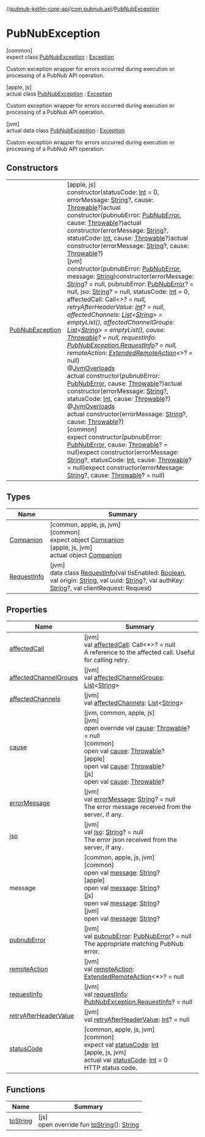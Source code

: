 //[pubnub-kotlin-core-api](../../../index.md)/[com.pubnub.api](../index.md)/[PubNubException](index.md)

# PubNubException

[common]\
expect class [PubNubException](index.md) : [Exception](https://kotlinlang.org/api/core/kotlin-stdlib/kotlin/-exception/index.html)

Custom exception wrapper for errors occurred during execution or processing of a PubNub API operation.

[apple, js]\
actual class [PubNubException](index.md) : [Exception](https://kotlinlang.org/api/core/kotlin-stdlib/kotlin/-exception/index.html)

Custom exception wrapper for errors occurred during execution or processing of a PubNub API operation.

[jvm]\
actual data class [PubNubException](index.md) : [Exception](https://docs.oracle.com/javase/8/docs/api/java/lang/Exception.html)

Custom exception wrapper for errors occurred during execution or processing of a PubNub API operation.

## Constructors

| | |
|---|---|
| [PubNubException](-pub-nub-exception.md) | [apple, js]<br>constructor(statusCode: [Int](https://kotlinlang.org/api/core/kotlin-stdlib/kotlin/-int/index.html) = 0, errorMessage: [String](https://kotlinlang.org/api/core/kotlin-stdlib/kotlin/-string/index.html)?, cause: [Throwable](https://kotlinlang.org/api/core/kotlin-stdlib/kotlin/-throwable/index.html)?)actual constructor(pubnubError: [PubNubError](../-pub-nub-error/index.md), cause: [Throwable](https://kotlinlang.org/api/core/kotlin-stdlib/kotlin/-throwable/index.html)?)actual constructor(errorMessage: [String](https://kotlinlang.org/api/core/kotlin-stdlib/kotlin/-string/index.html)?, statusCode: [Int](https://kotlinlang.org/api/core/kotlin-stdlib/kotlin/-int/index.html), cause: [Throwable](https://kotlinlang.org/api/core/kotlin-stdlib/kotlin/-throwable/index.html)?)actual constructor(errorMessage: [String](https://kotlinlang.org/api/core/kotlin-stdlib/kotlin/-string/index.html)?, cause: [Throwable](https://kotlinlang.org/api/core/kotlin-stdlib/kotlin/-throwable/index.html)?)<br>[jvm]<br>constructor(pubnubError: [PubNubError](../../../../../pubnub-kotlin/pubnub-kotlin-core-api/pubnub-kotlin-core-api/com.pubnub.api/-pub-nub-error/index.md), message: [String](https://kotlinlang.org/api/core/kotlin-stdlib/kotlin/-string/index.html))constructor(errorMessage: [String](https://kotlinlang.org/api/core/kotlin-stdlib/kotlin/-string/index.html)? = null, pubnubError: [PubNubError](../../../../../pubnub-kotlin/pubnub-kotlin-core-api/pubnub-kotlin-core-api/com.pubnub.api/-pub-nub-error/index.md)? = null, jso: [String](https://kotlinlang.org/api/core/kotlin-stdlib/kotlin/-string/index.html)? = null, statusCode: [Int](https://kotlinlang.org/api/core/kotlin-stdlib/kotlin/-int/index.html) = 0, affectedCall: Call&lt;*&gt;? = null, retryAfterHeaderValue: [Int](https://kotlinlang.org/api/core/kotlin-stdlib/kotlin/-int/index.html)? = null, affectedChannels: [List](https://kotlinlang.org/api/core/kotlin-stdlib/kotlin.collections/-list/index.html)&lt;[String](https://kotlinlang.org/api/core/kotlin-stdlib/kotlin/-string/index.html)&gt; = emptyList(), affectedChannelGroups: [List](https://kotlinlang.org/api/core/kotlin-stdlib/kotlin.collections/-list/index.html)&lt;[String](https://kotlinlang.org/api/core/kotlin-stdlib/kotlin/-string/index.html)&gt; = emptyList(), cause: [Throwable](https://kotlinlang.org/api/core/kotlin-stdlib/kotlin/-throwable/index.html)? = null, requestInfo: [PubNubException.RequestInfo](-request-info/index.md)? = null, remoteAction: [ExtendedRemoteAction](../../../../../pubnub-kotlin/pubnub-kotlin-core-api/pubnub-kotlin-core-api/com.pubnub.api.endpoints.remoteaction/-extended-remote-action/index.md)&lt;*&gt;? = null)<br>@[JvmOverloads](https://kotlinlang.org/api/core/kotlin-stdlib/kotlin.jvm/-jvm-overloads/index.html)<br>actual constructor(pubnubError: [PubNubError](../../../../../pubnub-kotlin/pubnub-kotlin-core-api/pubnub-kotlin-core-api/com.pubnub.api/-pub-nub-error/index.md), cause: [Throwable](https://kotlinlang.org/api/core/kotlin-stdlib/kotlin/-throwable/index.html)?)actual constructor(errorMessage: [String](https://kotlinlang.org/api/core/kotlin-stdlib/kotlin/-string/index.html)?, statusCode: [Int](https://kotlinlang.org/api/core/kotlin-stdlib/kotlin/-int/index.html), cause: [Throwable](https://kotlinlang.org/api/core/kotlin-stdlib/kotlin/-throwable/index.html)?)<br>@[JvmOverloads](https://kotlinlang.org/api/core/kotlin-stdlib/kotlin.jvm/-jvm-overloads/index.html)<br>actual constructor(errorMessage: [String](https://kotlinlang.org/api/core/kotlin-stdlib/kotlin/-string/index.html)?, cause: [Throwable](https://kotlinlang.org/api/core/kotlin-stdlib/kotlin/-throwable/index.html)?)<br>[common]<br>expect constructor(pubnubError: [PubNubError](../-pub-nub-error/index.md), cause: [Throwable](https://kotlinlang.org/api/core/kotlin-stdlib/kotlin/-throwable/index.html)? = null)expect constructor(errorMessage: [String](https://kotlinlang.org/api/core/kotlin-stdlib/kotlin/-string/index.html)?, statusCode: [Int](https://kotlinlang.org/api/core/kotlin-stdlib/kotlin/-int/index.html), cause: [Throwable](https://kotlinlang.org/api/core/kotlin-stdlib/kotlin/-throwable/index.html)? = null)expect constructor(errorMessage: [String](https://kotlinlang.org/api/core/kotlin-stdlib/kotlin/-string/index.html)?, cause: [Throwable](https://kotlinlang.org/api/core/kotlin-stdlib/kotlin/-throwable/index.html)? = null) |

## Types

| Name | Summary |
|---|---|
| [Companion](-companion/index.md) | [common, apple, js, jvm]<br>[common]<br>expect object [Companion](-companion/index.md)<br>[apple, js, jvm]<br>actual object [Companion](-companion/index.md) |
| [RequestInfo](-request-info/index.md) | [jvm]<br>data class [RequestInfo](-request-info/index.md)(val tlsEnabled: [Boolean](https://kotlinlang.org/api/core/kotlin-stdlib/kotlin/-boolean/index.html), val origin: [String](https://kotlinlang.org/api/core/kotlin-stdlib/kotlin/-string/index.html), val uuid: [String](https://kotlinlang.org/api/core/kotlin-stdlib/kotlin/-string/index.html)?, val authKey: [String](https://kotlinlang.org/api/core/kotlin-stdlib/kotlin/-string/index.html)?, val clientRequest: Request) |

## Properties

| Name | Summary |
|---|---|
| [affectedCall](affected-call.md) | [jvm]<br>val [affectedCall](affected-call.md): Call&lt;*&gt;? = null<br>A reference to the affected call. Useful for calling retry. |
| [affectedChannelGroups](affected-channel-groups.md) | [jvm]<br>val [affectedChannelGroups](affected-channel-groups.md): [List](https://kotlinlang.org/api/core/kotlin-stdlib/kotlin.collections/-list/index.html)&lt;[String](https://kotlinlang.org/api/core/kotlin-stdlib/kotlin/-string/index.html)&gt; |
| [affectedChannels](affected-channels.md) | [jvm]<br>val [affectedChannels](affected-channels.md): [List](https://kotlinlang.org/api/core/kotlin-stdlib/kotlin.collections/-list/index.html)&lt;[String](https://kotlinlang.org/api/core/kotlin-stdlib/kotlin/-string/index.html)&gt; |
| [cause](../../../../../pubnub-kotlin/pubnub-kotlin-core-api/pubnub-kotlin-core-api/com.pubnub.api/-pub-nub-exception/cause.md) | [jvm, common, apple, js]<br>[jvm]<br>open override val [cause](cause.md): [Throwable](https://kotlinlang.org/api/core/kotlin-stdlib/kotlin/-throwable/index.html)? = null<br>[common]<br>open val [cause](index.md#-654012527%2FProperties%2F1196661149): [Throwable](https://kotlinlang.org/api/core/kotlin-stdlib/kotlin/-throwable/index.html)?<br>[apple]<br>open val [cause](index.md#-654012527%2FProperties%2F1581906243): [Throwable](https://kotlinlang.org/api/core/kotlin-stdlib/kotlin/-throwable/index.html)?<br>[js]<br>open val [cause](index.md#-654012527%2FProperties%2F1336103183): [Throwable](https://kotlinlang.org/api/core/kotlin-stdlib/kotlin/-throwable/index.html)? |
| [errorMessage](error-message.md) | [jvm]<br>val [errorMessage](error-message.md): [String](https://kotlinlang.org/api/core/kotlin-stdlib/kotlin/-string/index.html)? = null<br>The error message received from the server, if any. |
| [jso](jso.md) | [jvm]<br>val [jso](jso.md): [String](https://kotlinlang.org/api/core/kotlin-stdlib/kotlin/-string/index.html)? = null<br>The error json received from the server, if any. |
| message | [common, apple, js, jvm]<br>[common]<br>open val [message](index.md#1824300659%2FProperties%2F1196661149): [String](https://kotlinlang.org/api/core/kotlin-stdlib/kotlin/-string/index.html)?<br>[apple]<br>open val [message](index.md#1824300659%2FProperties%2F1581906243): [String](https://kotlinlang.org/api/core/kotlin-stdlib/kotlin/-string/index.html)?<br>[js]<br>open val [message](index.md#1824300659%2FProperties%2F1336103183): [String](https://kotlinlang.org/api/core/kotlin-stdlib/kotlin/-string/index.html)?<br>[jvm]<br>open val [message](index.md#1824300659%2FProperties%2F1141030505): [String](https://kotlinlang.org/api/core/kotlin-stdlib/kotlin/-string/index.html)? |
| [pubnubError](pubnub-error.md) | [jvm]<br>val [pubnubError](pubnub-error.md): [PubNubError](../../../../../pubnub-kotlin/pubnub-kotlin-core-api/pubnub-kotlin-core-api/com.pubnub.api/-pub-nub-error/index.md)? = null<br>The appropriate matching PubNub error. |
| [remoteAction](remote-action.md) | [jvm]<br>val [remoteAction](remote-action.md): [ExtendedRemoteAction](../../../../../pubnub-kotlin/pubnub-kotlin-core-api/pubnub-kotlin-core-api/com.pubnub.api.endpoints.remoteaction/-extended-remote-action/index.md)&lt;*&gt;? = null |
| [requestInfo](request-info.md) | [jvm]<br>val [requestInfo](request-info.md): [PubNubException.RequestInfo](-request-info/index.md)? = null |
| [retryAfterHeaderValue](retry-after-header-value.md) | [jvm]<br>val [retryAfterHeaderValue](retry-after-header-value.md): [Int](https://kotlinlang.org/api/core/kotlin-stdlib/kotlin/-int/index.html)? = null |
| [statusCode](status-code.md) | [common, apple, js, jvm]<br>[common]<br>expect val [statusCode](status-code.md): [Int](https://kotlinlang.org/api/core/kotlin-stdlib/kotlin/-int/index.html)<br>[apple, js, jvm]<br>actual val [statusCode](status-code.md): [Int](https://kotlinlang.org/api/core/kotlin-stdlib/kotlin/-int/index.html) = 0<br>HTTP status code. |

## Functions

| Name | Summary |
|---|---|
| [toString](index.md#1009289620%2FFunctions%2F1336103183) | [js]<br>open override fun [toString](index.md#1009289620%2FFunctions%2F1336103183)(): [String](https://kotlinlang.org/api/core/kotlin-stdlib/kotlin/-string/index.html) |
